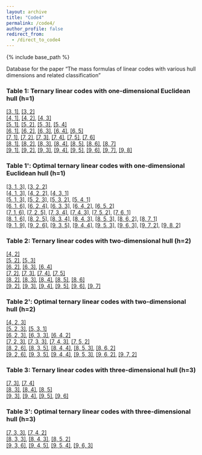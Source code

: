 ```yaml
---
layout: archive
title: "Code4"
permalink: /code4/
author_profile: false
redirect_from: 
  - /direct_to_code4
---
```


{% include base_path %}


Database for the paper “The mass formulas of linear codes with various hull dimensions and related classification”

### Table 1: Ternary linear codes with one-dimensional Euclidean hull (h=1)

[[3, 1]](https://AHU-coding.github.io/files/1-[3,1]-3.txt), [[3, 2]](https://AHU-coding.github.io/files/1-[3,2]-3.txt)  
[[4, 1]](https://AHU-coding.github.io/files/1-[4,1]-3.txt), [[4, 2]](https://AHU-coding.github.io/files/1-[4,2]-3.txt), [[4, 3]](https://AHU-coding.github.io/files/1-[4,3]-3.txt)  
[[5, 1]](https://AHU-coding.github.io/files/1-[5,1]-3.txt), [[5, 2]](https://AHU-coding.github.io/files/1-[5,2]-3.txt), [[5, 3]](https://AHU-coding.github.io/files/1-[5,3]-3.txt), [[5, 4]](https://AHU-coding.github.io/files/1-[5,4]-3.txt)  
[[6, 1]](https://AHU-coding.github.io/files/1-[6,1]-3.txt), [[6, 2]](https://AHU-coding.github.io/files/1-[6,2]-3.txt), [[6, 3]](https://AHU-coding.github.io/files/1-[6,3]-3.txt), [[6, 4]](https://AHU-coding.github.io/files/1-[6,4]-3.txt), [[6, 5]](https://AHU-coding.github.io/files/1-[6,5]-3.txt)  
[[7, 1]](https://AHU-coding.github.io/files/1-[7,1]-3.txt), [[7, 2]](https://AHU-coding.github.io/files/1-[7,2]-3.txt), [[7, 3]](https://AHU-coding.github.io/files/1-[7,3]-3.txt), [[7, 4]](https://AHU-coding.github.io/files/1-[7,4]-3.txt), [[7, 5]](https://AHU-coding.github.io/files/1-[7,5]-3.txt), [[7, 6]](https://AHU-coding.github.io/files/1-[7,6]-3.txt)  
[[8, 1]](https://AHU-coding.github.io/files/1-[8,1]-3.txt), [[8, 2]](https://AHU-coding.github.io/files/1-[8,2]-3.txt), [[8, 3]](https://AHU-coding.github.io/files/1-[8,3]-3.txt), [[8, 4]](https://AHU-coding.github.io/files/1-[8,4]-3.txt), [[8, 5]](https://AHU-coding.github.io/files/1-[8,5]-3.txt), [[8, 6]](https://AHU-coding.github.io/files/1-[8,6]-3.txt), [[8, 7]](https://AHU-coding.github.io/files/1-[8,7]-3.txt)  
[[9, 1]](https://AHU-coding.github.io/files/1-[9,1]-3.txt), [[9, 2]](https://AHU-coding.github.io/files/1-[9,2]-3.txt), [[9, 3]](https://AHU-coding.github.io/files/1-[9,3]-3.txt), [[9, 4]](https://AHU-coding.github.io/files/1-[9,4]-3.txt), [[9, 5]](https://AHU-coding.github.io/files/1-[9,5]-3.txt), [[9, 6]](https://AHU-coding.github.io/files/1-[9,6]-3.txt), [[9, 7]](https://AHU-coding.github.io/files/1-[9,7]-3.txt), [[9, 8]](https://AHU-coding.github.io/files/1-[9,8]-3.txt)  

### Table 1': Optimal ternary linear codes with one-dimensional Euclidean hull (h=1)

[[3, 1, 3]](https://AHU-coding.github.io/files/1-[3,1,3]-3.txt), [[3, 2, 2]](https://AHU-coding.github.io/files/1-[3,2,2]-3.txt)   
[[4, 1, 3]](https://AHU-coding.github.io/files/1-[4,1,3]-3.txt), [[4, 2, 2]](https://AHU-coding.github.io/files/1-[4,2,2]-3.txt), [[4, 3, 1]](https://AHU-coding.github.io/files/1-[4,3,1]-3.txt)  
[[5, 1, 3]](https://AHU-coding.github.io/files/1-[5,1,3]-3.txt), [[5, 2, 3]](https://AHU-coding.github.io/files/1-[5,2,3]-3.txt), [[5, 3, 2]](https://AHU-coding.github.io/files/1-[5,3,2]-3.txt), [[5, 4, 1]](https://AHU-coding.github.io/files/1-[5,4,1]-3.txt)  
[[6, 1, 6]](https://AHU-coding.github.io/files/1-[6,1,6]-3.txt), [[6, 2, 4]](https://AHU-coding.github.io/files/1-[6,2,4]-3.txt), [[6, 3, 3]](https://AHU-coding.github.io/files/1-[6,3,3]-3.txt), [[6, 4, 2]](https://AHU-coding.github.io/files/1-[6,4,2]-3.txt), [[6, 5, 2]](https://AHU-coding.github.io/files/1-[6,5,2]-3.txt)  
[[7, 1, 6]](https://AHU-coding.github.io/files/1-[7,1,6]-3.txt), [[7, 2, 5]](https://AHU-coding.github.io/files/1-[7,2,5]-3.txt), [[7, 3, 4]](https://AHU-coding.github.io/files/1-[7,3,4]-3.txt), [[7, 4, 3]](https://AHU-coding.github.io/files/1-[7,4,3]-3.txt), [[7, 5, 2]](https://AHU-coding.github.io/files/1-[7,5,2]-3.txt), [[7, 6, 1]](https://AHU-coding.github.io/files/1-[7,6,1]-3.txt)  
[[8, 1, 6]](https://AHU-coding.github.io/files/1-[8,1,6]-3.txt), [[8, 2, 5]](https://AHU-coding.github.io/files/1-[8,2,5]-3.txt), [[8, 3, 4]](https://AHU-coding.github.io/files/1-[8,3,4]-3.txt), [[8, 4, 3]](https://AHU-coding.github.io/files/1-[8,4,3]-3.txt), [[8, 5, 3]](https://AHU-coding.github.io/files/1-[8,5,3]-3.txt), [[8, 6, 2]](https://AHU-coding.github.io/files/1-[8,6,2]-3.txt), [[8, 7, 1]](https://AHU-coding.github.io/files/1-[8,7,1]-3.txt)  
[[9, 1, 9]](https://AHU-coding.github.io/files/1-[9,1,9]-3.txt), [[9, 2, 6]](https://AHU-coding.github.io/files/1-[9,2,6]-3.txt), [[9, 3, 5]](https://AHU-coding.github.io/files/1-[9,3,5]-3.txt), [[9, 4, 4]](https://AHU-coding.github.io/files/1-[9,4,4]-3.txt), [[9, 5, 3]](https://AHU-coding.github.io/files/1-[9,5,3]-3.txt), [[9, 6, 3]](https://AHU-coding.github.io/files/1-[9,6,3]-3.txt), [[9, 7, 2]](https://AHU-coding.github.io/files/1-[9,7,2]-3.txt), [[9, 8, 2]](https://AHU-coding.github.io/files/1-[9,8,2]-3.txt)  

### Table 2: Ternary linear codes with two-dimensional hull (h=2)

[[4, 2]](https://AHU-coding.github.io/files/2-[4,2]-3.txt)  
[[5, 2]](https://AHU-coding.github.io/files/2-[5,2]-3.txt), [[5, 3]](https://AHU-coding.github.io/files/2-[5,3]-3.txt)  
[[6, 2]](https://AHU-coding.github.io/files/2-[6,2]-3.txt), [[6, 3]](https://AHU-coding.github.io/files/2-[6,3]-3.txt), [[6, 4]](https://AHU-coding.github.io/files/2-[6,4]-3.txt)  
[[7, 2]](https://AHU-coding.github.io/files/2-[7,2]-3.txt), [[7, 3]](https://AHU-coding.github.io/files/2-[7,3]-3.txt), [[7, 4]](https://AHU-coding.github.io/files/2-[7,4]-3.txt), [[7, 5]](https://AHU-coding.github.io/files/2-[7,5]-3.txt)  
[[8, 2]](https://AHU-coding.github.io/files/2-[8,2]-3.txt), [[8, 3]](https://AHU-coding.github.io/files/2-[8,3]-3.txt), [[8, 4]](https://AHU-coding.github.io/files/2-[8,4]-3.txt), [[8, 5]](https://AHU-coding.github.io/files/2-[8,5]-3.txt), [[8, 6]](https://AHU-coding.github.io/files/2-[8,6]-3.txt)  
[[9, 2]](https://AHU-coding.github.io/files/2-[9,2]-3.txt), [[9, 3]](https://AHU-coding.github.io/files/2-[9,3]-3.txt), [[9, 4]](https://AHU-coding.github.io/files/2-[9,4]-3.txt), [[9, 5]](https://AHU-coding.github.io/files/2-[9,5]-3.txt), [[9, 6]](https://AHU-coding.github.io/files/2-[9,6]-3.txt), [[9, 7]](https://AHU-coding.github.io/files/2-[9,7]-3.txt)  

### Table 2': Optimal ternary linear codes with two-dimensional hull (h=2)

[[4, 2, 3]](https://AHU-coding.github.io/files/2-[4,2,3]-3.txt)  
[[5, 2, 3]](https://AHU-coding.github.io/files/2-[5,2,3]-3.txt), [[5, 3, 1]](https://AHU-coding.github.io/files/2-[5,3,1]-3.txt)  
[[6, 2, 3]](https://AHU-coding.github.io/files/2-[6,2,3]-3.txt), [[6, 3, 3]](https://AHU-coding.github.io/files/2-[6,3,3]-3.txt), [[6, 4, 2]](https://AHU-coding.github.io/files/2-[6,4,2]-3.txt)  
[[7, 2, 3]](https://AHU-coding.github.io/files/2-[7,2,3]-3.txt), [[7, 3, 3]](https://AHU-coding.github.io/files/2-[7,3,3]-3.txt), [[7, 4, 3]](https://AHU-coding.github.io/files/2-[7,4,3]-3.txt), [[7, 5, 2]](https://AHU-coding.github.io/files/2-[7,5,2]-3.txt)  
[[8, 2, 6]](https://AHU-coding.github.io/files/2-[8,2,6]-3.txt), [[8, 3, 5]](https://AHU-coding.github.io/files/2-[8,3,5]-3.txt), [[8, 4, 4]](https://AHU-coding.github.io/files/2-[8,4,4]-3.txt), [[8, 5, 3]](https://AHU-coding.github.io/files/2-[8,5,3]-3.txt), [[8, 6, 2]](https://AHU-coding.github.io/files/2-[8,6,2]-3.txt)    
[[9, 2, 6]](https://AHU-coding.github.io/files/2-[9,2,6]-3.txt), [[9, 3, 5]](https://AHU-coding.github.io/files/2-[9,3,5]-3.txt), [[9, 4, 4]](https://AHU-coding.github.io/files/2-[9,4,4]-3.txt), [[9, 5, 3]](https://AHU-coding.github.io/files/2-[9,5,3]-3.txt), [[9, 6, 2]](https://AHU-coding.github.io/files/2-[9,6,2]-3.txt), [[9, 7, 2]](https://AHU-coding.github.io/files/2-[9,7,2]-3.txt)  

### Table 3: Ternary linear codes with three-dimensional hull (h=3)

[[7, 3]](https://AHU-coding.github.io/files/3-[7,3]-3.txt), [[7, 4]](https://AHU-coding.github.io/files/3-[7,4]-3.txt)  
[[8, 3]](https://AHU-coding.github.io/files/3-[8,3]-3.txt), [[8, 4]](https://AHU-coding.github.io/files/3-[8,4]-3.txt), [[8, 5]](https://AHU-coding.github.io/files/3-[8,5]-3.txt)  
[[9, 3]](https://AHU-coding.github.io/files/3-[9,3]-3.txt), [[9, 4]](https://AHU-coding.github.io/files/3-[9,4]-3.txt), [[9, 5]](https://AHU-coding.github.io/files/3-[9,5]-3.txt), [[9, 6]](https://AHU-coding.github.io/files/3-[9,6]-3.txt)  

### Table 3': Optimal ternary linear codes with three-dimensional hull (h=3)

[[7, 3, 3]](https://AHU-coding.github.io/files/3-[7,3,3]-3.txt), [[7, 4, 2]](https://AHU-coding.github.io/files/3-[7,4,2]-3.txt)  
[[8, 3, 3]](https://AHU-coding.github.io/files/3-[8,3,3]-3.txt), [[8, 4, 3]](https://AHU-coding.github.io/files/3-[8,4,3]-3.txt), [[8, 5, 2]](https://AHU-coding.github.io/files/3-[8,5,2]-3.txt)    
[[9, 3, 6]](https://AHU-coding.github.io/files/3-[9,3,6]-3.txt), [[9, 4, 5]](https://AHU-coding.github.io/files/3-[9,4,5]-3.txt), [[9, 5, 4]](https://AHU-coding.github.io/files/3-[9,5,4]-3.txt), [[9, 6, 3]](https://AHU-coding.github.io/files/3-[9,6,3]-3.txt)  
